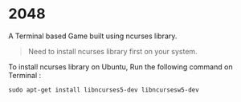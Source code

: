 # 2048
A Terminal based Game built using ncurses library.

> Need to install ncurses library first on your system.

To install ncurses library on Ubuntu, Run the following command on Terminal :
```
sudo apt-get install libncurses5-dev libncursesw5-dev
```
